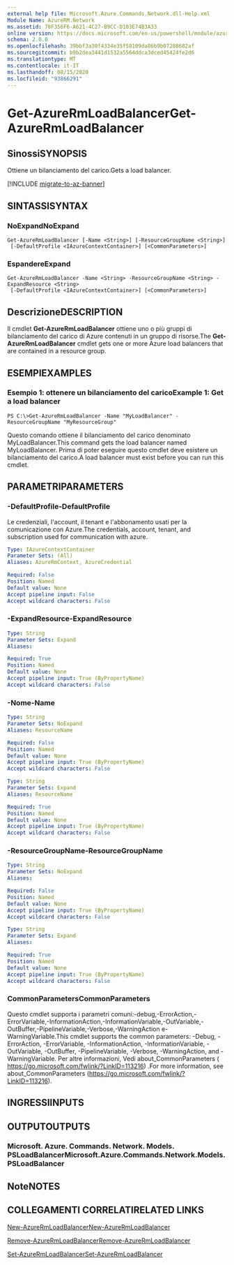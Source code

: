 ```yaml
---
external help file: Microsoft.Azure.Commands.Network.dll-Help.xml
Module Name: AzureRM.Network
ms.assetid: 78F356F6-A621-4C27-B9CC-D103E74B3A33
online version: https://docs.microsoft.com/en-us/powershell/module/azurerm.network/get-azurermloadbalancer
schema: 2.0.0
ms.openlocfilehash: 39bbf3a30f4334e35f58109da86b9b07208682af
ms.sourcegitcommit: b9b2dea3441d1532a5564ddca3dced45424fe2d6
ms.translationtype: MT
ms.contentlocale: it-IT
ms.lasthandoff: 08/15/2020
ms.locfileid: "93866291"
---
```

# <span data-ttu-id="19a01-101">Get-AzureRmLoadBalancer</span><span class="sxs-lookup"><span data-stu-id="19a01-101">Get-AzureRmLoadBalancer</span></span>

## <span data-ttu-id="19a01-102">Sinossi</span><span class="sxs-lookup"><span data-stu-id="19a01-102">SYNOPSIS</span></span>
<span data-ttu-id="19a01-103">Ottiene un bilanciamento del carico.</span><span class="sxs-lookup"><span data-stu-id="19a01-103">Gets a load balancer.</span></span>

[!INCLUDE [migrate-to-az-banner](../../includes/migrate-to-az-banner.md)]

## <span data-ttu-id="19a01-104">SINTASSI</span><span class="sxs-lookup"><span data-stu-id="19a01-104">SYNTAX</span></span>

### <span data-ttu-id="19a01-105">NoExpand</span><span class="sxs-lookup"><span data-stu-id="19a01-105">NoExpand</span></span>
```
Get-AzureRmLoadBalancer [-Name <String>] [-ResourceGroupName <String>]
 [-DefaultProfile <IAzureContextContainer>] [<CommonParameters>]
```

### <span data-ttu-id="19a01-106">Espandere</span><span class="sxs-lookup"><span data-stu-id="19a01-106">Expand</span></span>
```
Get-AzureRmLoadBalancer -Name <String> -ResourceGroupName <String> -ExpandResource <String>
 [-DefaultProfile <IAzureContextContainer>] [<CommonParameters>]
```

## <span data-ttu-id="19a01-107">Descrizione</span><span class="sxs-lookup"><span data-stu-id="19a01-107">DESCRIPTION</span></span>
<span data-ttu-id="19a01-108">Il cmdlet **Get-AzureRmLoadBalancer** ottiene uno o più gruppi di bilanciamento del carico di Azure contenuti in un gruppo di risorse.</span><span class="sxs-lookup"><span data-stu-id="19a01-108">The **Get-AzureRmLoadBalancer** cmdlet gets one or more Azure load balancers that are contained in a resource group.</span></span>

## <span data-ttu-id="19a01-109">ESEMPI</span><span class="sxs-lookup"><span data-stu-id="19a01-109">EXAMPLES</span></span>

### <span data-ttu-id="19a01-110">Esempio 1: ottenere un bilanciamento del carico</span><span class="sxs-lookup"><span data-stu-id="19a01-110">Example 1: Get a load balancer</span></span>
```
PS C:\>Get-AzureRmLoadBalancer -Name "MyLoadBalancer" -ResourceGroupName "MyResourceGroup"
```

<span data-ttu-id="19a01-111">Questo comando ottiene il bilanciamento del carico denominato MyLoadBalancer.</span><span class="sxs-lookup"><span data-stu-id="19a01-111">This command gets the load balancer named MyLoadBalancer.</span></span>
<span data-ttu-id="19a01-112">Prima di poter eseguire questo cmdlet deve esistere un bilanciamento del carico.</span><span class="sxs-lookup"><span data-stu-id="19a01-112">A load balancer must exist before you can run this cmdlet.</span></span>

## <span data-ttu-id="19a01-113">PARAMETRI</span><span class="sxs-lookup"><span data-stu-id="19a01-113">PARAMETERS</span></span>

### <span data-ttu-id="19a01-114">-DefaultProfile</span><span class="sxs-lookup"><span data-stu-id="19a01-114">-DefaultProfile</span></span>
<span data-ttu-id="19a01-115">Le credenziali, l'account, il tenant e l'abbonamento usati per la comunicazione con Azure.</span><span class="sxs-lookup"><span data-stu-id="19a01-115">The credentials, account, tenant, and subscription used for communication with azure.</span></span>

```yaml
Type: IAzureContextContainer
Parameter Sets: (All)
Aliases: AzureRmContext, AzureCredential

Required: False
Position: Named
Default value: None
Accept pipeline input: False
Accept wildcard characters: False
```

### <span data-ttu-id="19a01-116">-ExpandResource</span><span class="sxs-lookup"><span data-stu-id="19a01-116">-ExpandResource</span></span>
```yaml
Type: String
Parameter Sets: Expand
Aliases: 

Required: True
Position: Named
Default value: None
Accept pipeline input: True (ByPropertyName)
Accept wildcard characters: False
```

### <span data-ttu-id="19a01-117">-Nome</span><span class="sxs-lookup"><span data-stu-id="19a01-117">-Name</span></span>
```yaml
Type: String
Parameter Sets: NoExpand
Aliases: ResourceName

Required: False
Position: Named
Default value: None
Accept pipeline input: True (ByPropertyName)
Accept wildcard characters: False
```

```yaml
Type: String
Parameter Sets: Expand
Aliases: ResourceName

Required: True
Position: Named
Default value: None
Accept pipeline input: True (ByPropertyName)
Accept wildcard characters: False
```

### <span data-ttu-id="19a01-118">-ResourceGroupName</span><span class="sxs-lookup"><span data-stu-id="19a01-118">-ResourceGroupName</span></span>
```yaml
Type: String
Parameter Sets: NoExpand
Aliases: 

Required: False
Position: Named
Default value: None
Accept pipeline input: True (ByPropertyName)
Accept wildcard characters: False
```

```yaml
Type: String
Parameter Sets: Expand
Aliases: 

Required: True
Position: Named
Default value: None
Accept pipeline input: True (ByPropertyName)
Accept wildcard characters: False
```

### <span data-ttu-id="19a01-119">CommonParameters</span><span class="sxs-lookup"><span data-stu-id="19a01-119">CommonParameters</span></span>
<span data-ttu-id="19a01-120">Questo cmdlet supporta i parametri comuni:-debug,-ErrorAction,-ErrorVariable,-InformationAction,-InformationVariable,-OutVariable,-OutBuffer,-PipelineVariable,-Verbose,-WarningAction e-WarningVariable.</span><span class="sxs-lookup"><span data-stu-id="19a01-120">This cmdlet supports the common parameters: -Debug, -ErrorAction, -ErrorVariable, -InformationAction, -InformationVariable, -OutVariable, -OutBuffer, -PipelineVariable, -Verbose, -WarningAction, and -WarningVariable.</span></span> <span data-ttu-id="19a01-121">Per altre informazioni, Vedi about_CommonParameters ( https://go.microsoft.com/fwlink/?LinkID=113216) .</span><span class="sxs-lookup"><span data-stu-id="19a01-121">For more information, see about_CommonParameters (https://go.microsoft.com/fwlink/?LinkID=113216).</span></span>

## <span data-ttu-id="19a01-122">INGRESSI</span><span class="sxs-lookup"><span data-stu-id="19a01-122">INPUTS</span></span>

## <span data-ttu-id="19a01-123">OUTPUT</span><span class="sxs-lookup"><span data-stu-id="19a01-123">OUTPUTS</span></span>

### <span data-ttu-id="19a01-124">Microsoft. Azure. Commands. Network. Models. PSLoadBalancer</span><span class="sxs-lookup"><span data-stu-id="19a01-124">Microsoft.Azure.Commands.Network.Models.PSLoadBalancer</span></span>

## <span data-ttu-id="19a01-125">Note</span><span class="sxs-lookup"><span data-stu-id="19a01-125">NOTES</span></span>

## <span data-ttu-id="19a01-126">COLLEGAMENTI CORRELATI</span><span class="sxs-lookup"><span data-stu-id="19a01-126">RELATED LINKS</span></span>

[<span data-ttu-id="19a01-127">New-AzureRmLoadBalancer</span><span class="sxs-lookup"><span data-stu-id="19a01-127">New-AzureRmLoadBalancer</span></span>](./New-AzureRmLoadBalancer.md)

[<span data-ttu-id="19a01-128">Remove-AzureRmLoadBalancer</span><span class="sxs-lookup"><span data-stu-id="19a01-128">Remove-AzureRmLoadBalancer</span></span>](./Remove-AzureRmLoadBalancer.md)

[<span data-ttu-id="19a01-129">Set-AzureRmLoadBalancer</span><span class="sxs-lookup"><span data-stu-id="19a01-129">Set-AzureRmLoadBalancer</span></span>](./Set-AzureRmLoadBalancer.md)


